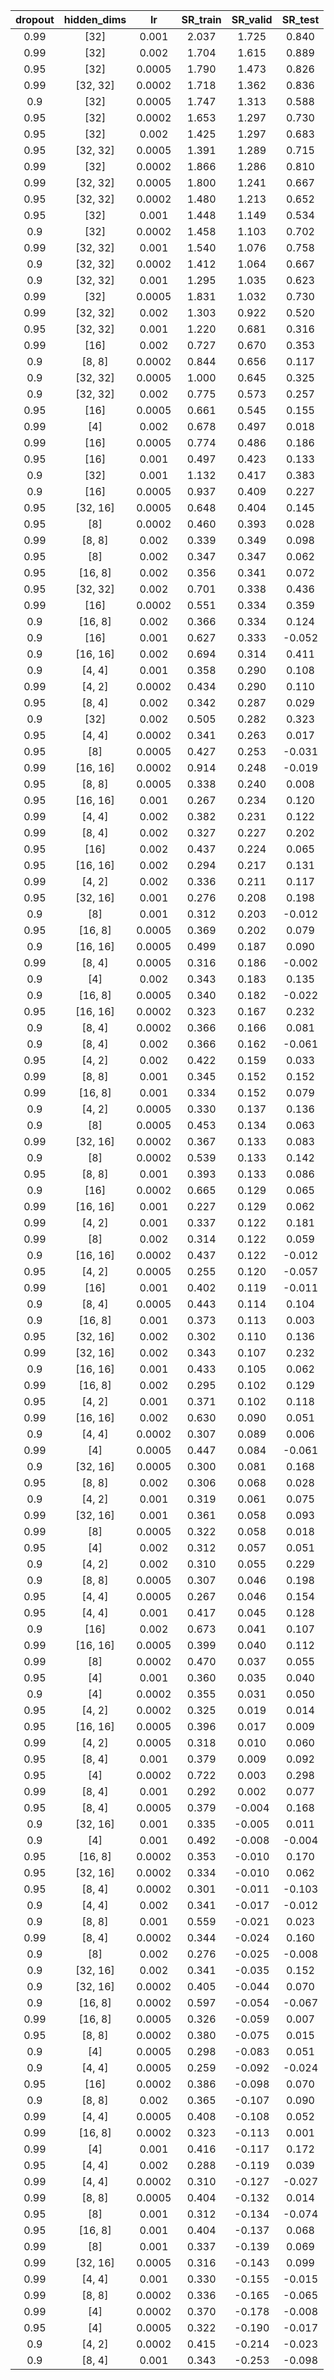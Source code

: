| dropout | hidden_dims | lr | SR_train | SR_valid | SR_test |
|:-------:|:-----------:|:--:|:--------:|:--------:|:-------:|
| 0.99 | [32] | 0.001 | 2.037 | 1.725 | 0.840 |
| 0.99 | [32] | 0.002 | 1.704 | 1.615 | 0.889 |
| 0.95 | [32] | 0.0005 | 1.790 | 1.473 | 0.826 |
| 0.99 | [32, 32] | 0.0002 | 1.718 | 1.362 | 0.836 |
| 0.9 | [32] | 0.0005 | 1.747 | 1.313 | 0.588 |
| 0.95 | [32] | 0.0002 | 1.653 | 1.297 | 0.730 |
| 0.95 | [32] | 0.002 | 1.425 | 1.297 | 0.683 |
| 0.95 | [32, 32] | 0.0005 | 1.391 | 1.289 | 0.715 |
| 0.99 | [32] | 0.0002 | 1.866 | 1.286 | 0.810 |
| 0.99 | [32, 32] | 0.0005 | 1.800 | 1.241 | 0.667 |
| 0.95 | [32, 32] | 0.0002 | 1.480 | 1.213 | 0.652 |
| 0.95 | [32] | 0.001 | 1.448 | 1.149 | 0.534 |
| 0.9 | [32] | 0.0002 | 1.458 | 1.103 | 0.702 |
| 0.99 | [32, 32] | 0.001 | 1.540 | 1.076 | 0.758 |
| 0.9 | [32, 32] | 0.0002 | 1.412 | 1.064 | 0.667 |
| 0.9 | [32, 32] | 0.001 | 1.295 | 1.035 | 0.623 |
| 0.99 | [32] | 0.0005 | 1.831 | 1.032 | 0.730 |
| 0.99 | [32, 32] | 0.002 | 1.303 | 0.922 | 0.520 |
| 0.95 | [32, 32] | 0.001 | 1.220 | 0.681 | 0.316 |
| 0.99 | [16] | 0.002 | 0.727 | 0.670 | 0.353 |
| 0.9 | [8, 8] | 0.0002 | 0.844 | 0.656 | 0.117 |
| 0.9 | [32, 32] | 0.0005 | 1.000 | 0.645 | 0.325 |
| 0.9 | [32, 32] | 0.002 | 0.775 | 0.573 | 0.257 |
| 0.95 | [16] | 0.0005 | 0.661 | 0.545 | 0.155 |
| 0.99 | [4] | 0.002 | 0.678 | 0.497 | 0.018 |
| 0.99 | [16] | 0.0005 | 0.774 | 0.486 | 0.186 |
| 0.95 | [16] | 0.001 | 0.497 | 0.423 | 0.133 |
| 0.9 | [32] | 0.001 | 1.132 | 0.417 | 0.383 |
| 0.9 | [16] | 0.0005 | 0.937 | 0.409 | 0.227 |
| 0.95 | [32, 16] | 0.0005 | 0.648 | 0.404 | 0.145 |
| 0.95 | [8] | 0.0002 | 0.460 | 0.393 | 0.028 |
| 0.99 | [8, 8] | 0.002 | 0.339 | 0.349 | 0.098 |
| 0.95 | [8] | 0.002 | 0.347 | 0.347 | 0.062 |
| 0.95 | [16, 8] | 0.002 | 0.356 | 0.341 | 0.072 |
| 0.95 | [32, 32] | 0.002 | 0.701 | 0.338 | 0.436 |
| 0.99 | [16] | 0.0002 | 0.551 | 0.334 | 0.359 |
| 0.9 | [16, 8] | 0.002 | 0.366 | 0.334 | 0.124 |
| 0.9 | [16] | 0.001 | 0.627 | 0.333 | -0.052 |
| 0.9 | [16, 16] | 0.002 | 0.694 | 0.314 | 0.411 |
| 0.9 | [4, 4] | 0.001 | 0.358 | 0.290 | 0.108 |
| 0.99 | [4, 2] | 0.0002 | 0.434 | 0.290 | 0.110 |
| 0.95 | [8, 4] | 0.002 | 0.342 | 0.287 | 0.029 |
| 0.9 | [32] | 0.002 | 0.505 | 0.282 | 0.323 |
| 0.95 | [4, 4] | 0.0002 | 0.341 | 0.263 | 0.017 |
| 0.95 | [8] | 0.0005 | 0.427 | 0.253 | -0.031 |
| 0.99 | [16, 16] | 0.0002 | 0.914 | 0.248 | -0.019 |
| 0.95 | [8, 8] | 0.0005 | 0.338 | 0.240 | 0.008 |
| 0.95 | [16, 16] | 0.001 | 0.267 | 0.234 | 0.120 |
| 0.99 | [4, 4] | 0.002 | 0.382 | 0.231 | 0.122 |
| 0.99 | [8, 4] | 0.002 | 0.327 | 0.227 | 0.202 |
| 0.95 | [16] | 0.002 | 0.437 | 0.224 | 0.065 |
| 0.95 | [16, 16] | 0.002 | 0.294 | 0.217 | 0.131 |
| 0.99 | [4, 2] | 0.002 | 0.336 | 0.211 | 0.117 |
| 0.95 | [32, 16] | 0.001 | 0.276 | 0.208 | 0.198 |
| 0.9 | [8] | 0.001 | 0.312 | 0.203 | -0.012 |
| 0.95 | [16, 8] | 0.0005 | 0.369 | 0.202 | 0.079 |
| 0.9 | [16, 16] | 0.0005 | 0.499 | 0.187 | 0.090 |
| 0.99 | [8, 4] | 0.0005 | 0.316 | 0.186 | -0.002 |
| 0.9 | [4] | 0.002 | 0.343 | 0.183 | 0.135 |
| 0.9 | [16, 8] | 0.0005 | 0.340 | 0.182 | -0.022 |
| 0.95 | [16, 16] | 0.0002 | 0.323 | 0.167 | 0.232 |
| 0.9 | [8, 4] | 0.0002 | 0.366 | 0.166 | 0.081 |
| 0.9 | [8, 4] | 0.002 | 0.366 | 0.162 | -0.061 |
| 0.95 | [4, 2] | 0.002 | 0.422 | 0.159 | 0.033 |
| 0.99 | [8, 8] | 0.001 | 0.345 | 0.152 | 0.152 |
| 0.99 | [16, 8] | 0.001 | 0.334 | 0.152 | 0.079 |
| 0.9 | [4, 2] | 0.0005 | 0.330 | 0.137 | 0.136 |
| 0.9 | [8] | 0.0005 | 0.453 | 0.134 | 0.063 |
| 0.99 | [32, 16] | 0.0002 | 0.367 | 0.133 | 0.083 |
| 0.9 | [8] | 0.0002 | 0.539 | 0.133 | 0.142 |
| 0.95 | [8, 8] | 0.001 | 0.393 | 0.133 | 0.086 |
| 0.9 | [16] | 0.0002 | 0.665 | 0.129 | 0.065 |
| 0.99 | [16, 16] | 0.001 | 0.227 | 0.129 | 0.062 |
| 0.99 | [4, 2] | 0.001 | 0.337 | 0.122 | 0.181 |
| 0.99 | [8] | 0.002 | 0.314 | 0.122 | 0.059 |
| 0.9 | [16, 16] | 0.0002 | 0.437 | 0.122 | -0.012 |
| 0.95 | [4, 2] | 0.0005 | 0.255 | 0.120 | -0.057 |
| 0.99 | [16] | 0.001 | 0.402 | 0.119 | -0.011 |
| 0.9 | [8, 4] | 0.0005 | 0.443 | 0.114 | 0.104 |
| 0.9 | [16, 8] | 0.001 | 0.373 | 0.113 | 0.003 |
| 0.95 | [32, 16] | 0.002 | 0.302 | 0.110 | 0.136 |
| 0.99 | [32, 16] | 0.002 | 0.343 | 0.107 | 0.232 |
| 0.9 | [16, 16] | 0.001 | 0.433 | 0.105 | 0.062 |
| 0.99 | [16, 8] | 0.002 | 0.295 | 0.102 | 0.129 |
| 0.95 | [4, 2] | 0.001 | 0.371 | 0.102 | 0.118 |
| 0.99 | [16, 16] | 0.002 | 0.630 | 0.090 | 0.051 |
| 0.9 | [4, 4] | 0.0002 | 0.307 | 0.089 | 0.006 |
| 0.99 | [4] | 0.0005 | 0.447 | 0.084 | -0.061 |
| 0.9 | [32, 16] | 0.0005 | 0.300 | 0.081 | 0.168 |
| 0.95 | [8, 8] | 0.002 | 0.306 | 0.068 | 0.028 |
| 0.9 | [4, 2] | 0.001 | 0.319 | 0.061 | 0.075 |
| 0.99 | [32, 16] | 0.001 | 0.361 | 0.058 | 0.093 |
| 0.99 | [8] | 0.0005 | 0.322 | 0.058 | 0.018 |
| 0.95 | [4] | 0.002 | 0.312 | 0.057 | 0.051 |
| 0.9 | [4, 2] | 0.002 | 0.310 | 0.055 | 0.229 |
| 0.9 | [8, 8] | 0.0005 | 0.307 | 0.046 | 0.198 |
| 0.95 | [4, 4] | 0.0005 | 0.267 | 0.046 | 0.154 |
| 0.95 | [4, 4] | 0.001 | 0.417 | 0.045 | 0.128 |
| 0.9 | [16] | 0.002 | 0.673 | 0.041 | 0.107 |
| 0.99 | [16, 16] | 0.0005 | 0.399 | 0.040 | 0.112 |
| 0.99 | [8] | 0.0002 | 0.470 | 0.037 | 0.055 |
| 0.95 | [4] | 0.001 | 0.360 | 0.035 | 0.040 |
| 0.9 | [4] | 0.0002 | 0.355 | 0.031 | 0.050 |
| 0.95 | [4, 2] | 0.0002 | 0.325 | 0.019 | 0.014 |
| 0.95 | [16, 16] | 0.0005 | 0.396 | 0.017 | 0.009 |
| 0.99 | [4, 2] | 0.0005 | 0.318 | 0.010 | 0.060 |
| 0.95 | [8, 4] | 0.001 | 0.379 | 0.009 | 0.092 |
| 0.95 | [4] | 0.0002 | 0.722 | 0.003 | 0.298 |
| 0.99 | [8, 4] | 0.001 | 0.292 | 0.002 | 0.077 |
| 0.95 | [8, 4] | 0.0005 | 0.379 | -0.004 | 0.168 |
| 0.9 | [32, 16] | 0.001 | 0.335 | -0.005 | 0.011 |
| 0.9 | [4] | 0.001 | 0.492 | -0.008 | -0.004 |
| 0.95 | [16, 8] | 0.0002 | 0.353 | -0.010 | 0.170 |
| 0.95 | [32, 16] | 0.0002 | 0.334 | -0.010 | 0.062 |
| 0.95 | [8, 4] | 0.0002 | 0.301 | -0.011 | -0.103 |
| 0.9 | [4, 4] | 0.002 | 0.341 | -0.017 | -0.012 |
| 0.9 | [8, 8] | 0.001 | 0.559 | -0.021 | 0.023 |
| 0.99 | [8, 4] | 0.0002 | 0.344 | -0.024 | 0.160 |
| 0.9 | [8] | 0.002 | 0.276 | -0.025 | -0.008 |
| 0.9 | [32, 16] | 0.002 | 0.341 | -0.035 | 0.152 |
| 0.9 | [32, 16] | 0.0002 | 0.405 | -0.044 | 0.070 |
| 0.9 | [16, 8] | 0.0002 | 0.597 | -0.054 | -0.067 |
| 0.99 | [16, 8] | 0.0005 | 0.326 | -0.059 | 0.007 |
| 0.95 | [8, 8] | 0.0002 | 0.380 | -0.075 | 0.015 |
| 0.9 | [4] | 0.0005 | 0.298 | -0.083 | 0.051 |
| 0.9 | [4, 4] | 0.0005 | 0.259 | -0.092 | -0.024 |
| 0.95 | [16] | 0.0002 | 0.386 | -0.098 | 0.070 |
| 0.9 | [8, 8] | 0.002 | 0.365 | -0.107 | 0.090 |
| 0.99 | [4, 4] | 0.0005 | 0.408 | -0.108 | 0.052 |
| 0.99 | [16, 8] | 0.0002 | 0.323 | -0.113 | 0.001 |
| 0.99 | [4] | 0.001 | 0.416 | -0.117 | 0.172 |
| 0.95 | [4, 4] | 0.002 | 0.288 | -0.119 | 0.039 |
| 0.99 | [4, 4] | 0.0002 | 0.310 | -0.127 | -0.027 |
| 0.99 | [8, 8] | 0.0005 | 0.404 | -0.132 | 0.014 |
| 0.95 | [8] | 0.001 | 0.312 | -0.134 | -0.074 |
| 0.95 | [16, 8] | 0.001 | 0.404 | -0.137 | 0.068 |
| 0.99 | [8] | 0.001 | 0.337 | -0.139 | 0.069 |
| 0.99 | [32, 16] | 0.0005 | 0.316 | -0.143 | 0.099 |
| 0.99 | [4, 4] | 0.001 | 0.330 | -0.155 | -0.015 |
| 0.99 | [8, 8] | 0.0002 | 0.336 | -0.165 | -0.065 |
| 0.99 | [4] | 0.0002 | 0.370 | -0.178 | -0.008 |
| 0.95 | [4] | 0.0005 | 0.322 | -0.190 | -0.017 |
| 0.9 | [4, 2] | 0.0002 | 0.415 | -0.214 | -0.023 |
| 0.9 | [8, 4] | 0.001 | 0.343 | -0.253 | -0.098 |
